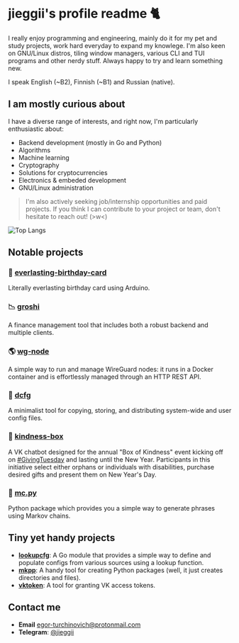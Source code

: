 # jieggii's profile readme 🐈 

I really enjoy programming and engineering, mainly do it for my pet and study projects, work hard everyday to expand my knowlege. I'm also keen on GNU/Linux distros, tiling window managers, various CLI and TUI programs and other nerdy stuff. Always happy to try and learn something new.

I speak English (~B2), Finnish (~B1) and Russian (native).

## I am mostly curious about
I have a diverse range of interests, and right now, I'm particularly enthusiastic about:

- Backend development (mostly in Go and Python)
- Algorithms
- Machine learning
- Cryptography
- Solutions for cryptocurrencies
- Electronics & embeded development
- GNU/Linux administration
 
> I'm also actively seeking job/internship opportunities and paid projects. If you think I can contribute to your project or team, don't hesitate to reach out! (>w<)

![Top Langs](https://github-readme-stats.vercel.app/api/top-langs/?username=jieggii&layout=compact)

## Notable projects
### 🎂 **[everlasting-birthday-card](https://github.com/jieggii/everlasting-birthday-card)**
Literally everlasting birthday card using Arduino. 

### 📉 **[groshi](https://github.com/groshi-project)**
A finance management tool that includes both a robust backend and multiple clients.

### 🌎 **[wg-node](https://github.com/jieggii/wg-node)**
A simple way to run and manage WireGuard nodes: it runs in a Docker container and is effortlessly managed through an HTTP REST API.

### 📂 **[dcfg](https://github.com/jieggii/dcfg)**
A minimalist tool for copying, storing, and distributing system-wide and user config files.

### 💝 **[kindness-box](https://github.com/jieggii/kindness-box)**
A VK chatbot designed for the annual "Box of Kindness" event kicking off on [#GivingTuesday](https://www.givingtuesday.org/) and lasting until the New Year. Participants in this initiative select either orphans or individuals with disabilities, purchase desired gifts and present them on New Year's Day.

### 📝 **[mc.py](https://github.com/jieggii/mc.py)**
Python package which provides you a simple way to generate phrases using Markov chains.

## Tiny yet handy projects
- **[lookupcfg](https://github.com/jieggii/lookupcfg)**: A Go module that provides a simple way to define and populate configs from various sources using a lookup function.
- **[mkpp](https://github.com/jieggii/mkpp)**: A handy tool for creating Python packages (well, it just creates directories and files).
- **[vktoken](https://github.com/jieggii/vktoken)**: A tool for granting VK access tokens.

## Contact me
- **Email** [egor-turchinovich@protonmail.com](mailto:egor-turchinovich@protonmail.com)
- **Telegram**: [@jieggii](https://jieggii.t.me)
